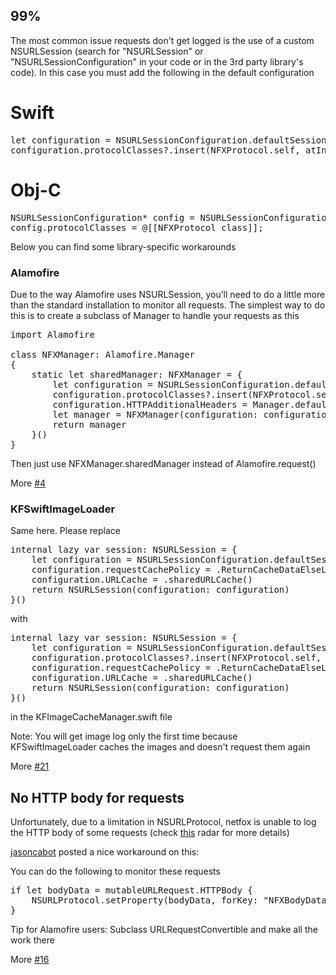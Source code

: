 ## 99%

The most common issue requests don't get logged is the use of a custom NSURLSession (search for "NSURLSession" or "NSURLSessionConfiguration" in your code or in the 3rd party library's code).
In this case you must add the following in the default configuration

# Swift
<pre>
let configuration = NSURLSessionConfiguration.defaultSessionConfiguration()
configuration.protocolClasses?.insert(NFXProtocol.self, atIndex: 0)
</pre>

# Obj-C
<pre>
NSURLSessionConfiguration* config = NSURLSessionConfiguration.defaultSessionConfiguration;
config.protocolClasses = @[[NFXProtocol class]];
</pre>

Below you can find some library-specific workarounds

### Alamofire

Due to the way Alamofire uses NSURLSession, you’ll need to do a little more than the standard installation to monitor all requests. The simplest way to do this is to create a subclass of Manager to handle your requests as this

<pre>
import Alamofire

class NFXManager: Alamofire.Manager
{
    static let sharedManager: NFXManager = {
        let configuration = NSURLSessionConfiguration.defaultSessionConfiguration()
        configuration.protocolClasses?.insert(NFXProtocol.self, atIndex: 0)
        configuration.HTTPAdditionalHeaders = Manager.defaultHTTPHeaders
        let manager = NFXManager(configuration: configuration)
        return manager
    }()
}
</pre>

Then just use NFXManager.sharedManager instead of Alamofire.request()

More [#4](https://github.com/kasketis/netfox/issues/4)

### KFSwiftImageLoader

Same here. Please replace

<pre>
internal lazy var session: NSURLSession = {
    let configuration = NSURLSessionConfiguration.defaultSessionConfiguration()
    configuration.requestCachePolicy = .ReturnCacheDataElseLoad
    configuration.URLCache = .sharedURLCache()
    return NSURLSession(configuration: configuration)
}()
</pre>

with

<pre>
internal lazy var session: NSURLSession = {
    let configuration = NSURLSessionConfiguration.defaultSessionConfiguration()
    configuration.protocolClasses?.insert(NFXProtocol.self, atIndex: 0) //added line
    configuration.requestCachePolicy = .ReturnCacheDataElseLoad
    configuration.URLCache = .sharedURLCache()
    return NSURLSession(configuration: configuration)
}()
</pre>

in the KFImageCacheManager.swift file

Note: You will get image log only the first time because KFSwiftImageLoader caches the images and doesn't request them again

More [#21](https://github.com/kasketis/netfox/issues/21)

## No HTTP body for requests

Unfortunately, due to a limitation in NSURLProtocol, netfox is unable to log the HTTP body of some requests (check [this](http://openradar.appspot.com/15993891) radar for more details)

[jasoncabot](https://github.com/jasoncabot) posted a nice workaround on this:

You can do the following to monitor these requests
<pre>
if let bodyData = mutableURLRequest.HTTPBody {
    NSURLProtocol.setProperty(bodyData, forKey: "NFXBodyData", inRequest: mutableURLRequest)
}
</pre>

Tip for Alamofire users: Subclass URLRequestConvertible and make all the work there

More [#16](https://github.com/kasketis/netfox/issues/16)
